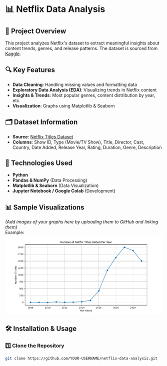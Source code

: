 # 📊 Netflix Data Analysis

## 📌 Project Overview
This project analyzes Netflix's dataset to extract meaningful insights about content trends, genres, and release patterns. The dataset is sourced from [Kaggle](https://www.kaggle.com/datasets/shivamb/netflix-shows).

## 🔍 Key Features
- **Data Cleaning**: Handling missing values and formatting data  
- **Exploratory Data Analysis (EDA)**: Visualizing trends in Netflix content  
- **Insights & Trends**: Most popular genres, content distribution by year, etc.  
- **Visualization**: Graphs using Matplotlib & Seaborn  

## 🗂️ Dataset Information
- **Source**: [Netflix Titles Dataset](https://www.kaggle.com/datasets/shivamb/netflix-shows)  
- **Columns**: Show ID, Type (Movie/TV Show), Title, Director, Cast, Country, Date Added, Release Year, Rating, Duration, Genre, Description  

## 🚀 Technologies Used
- **Python**
- **Pandas & NumPy** (Data Processing)  
- **Matplotlib & Seaborn** (Data Visualization)  
- **Jupyter Notebook / Google Colab** (Development)  

## 📊 Sample Visualizations
_(Add images of your graphs here by uploading them to GitHub and linking them)_  
Example:  
![Netflix Content by Year](https://github.com/Shashankhuilgol/netflix-data-analysis/blob/main/images/netflix_trends.png)

## 🛠️ Installation & Usage
### 1️⃣ Clone the Repository  
```bash
git clone https://github.com/YOUR-USERNAME/netflix-data-analysis.git
